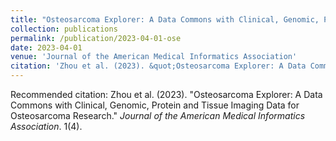 ```yaml
---
title: "Osteosarcoma Explorer: A Data Commons with Clinical, Genomic, Protein and Tissue Imaging Data for Osteosarcoma Research"
collection: publications
permalink: /publication/2023-04-01-ose
date: 2023-04-01
venue: 'Journal of the American Medical Informatics Association'
citation: 'Zhou et al. (2023). &quot;Osteosarcoma Explorer: A Data Commons with Clinical, Genomic, Protein and Tissue Imaging Data for Osteosarcoma Research.&quot; <i>Journal of the American Medical Informatics Association</i>. 1(4).'
---
```

Recommended citation: Zhou et al. (2023). "Osteosarcoma Explorer: A Data Commons with Clinical, Genomic, Protein and Tissue Imaging Data for Osteosarcoma Research." <i>Journal of the American Medical Informatics Association</i>. 1(4).